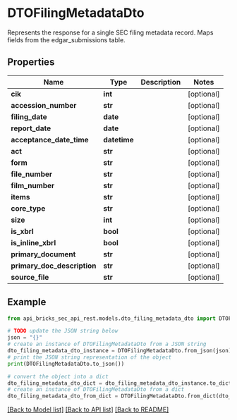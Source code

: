# DTOFilingMetadataDto

Represents the response for a single SEC filing metadata record.  Maps fields from the edgar_submissions table.

## Properties

Name | Type | Description | Notes
------------ | ------------- | ------------- | -------------
**cik** | **int** |  | [optional] 
**accession_number** | **str** |  | [optional] 
**filing_date** | **date** |  | [optional] 
**report_date** | **date** |  | [optional] 
**acceptance_date_time** | **datetime** |  | [optional] 
**act** | **str** |  | [optional] 
**form** | **str** |  | [optional] 
**file_number** | **str** |  | [optional] 
**film_number** | **str** |  | [optional] 
**items** | **str** |  | [optional] 
**core_type** | **str** |  | [optional] 
**size** | **int** |  | [optional] 
**is_xbrl** | **bool** |  | [optional] 
**is_inline_xbrl** | **bool** |  | [optional] 
**primary_document** | **str** |  | [optional] 
**primary_doc_description** | **str** |  | [optional] 
**source_file** | **str** |  | [optional] 

## Example

```python
from api_bricks_sec_api_rest.models.dto_filing_metadata_dto import DTOFilingMetadataDto

# TODO update the JSON string below
json = "{}"
# create an instance of DTOFilingMetadataDto from a JSON string
dto_filing_metadata_dto_instance = DTOFilingMetadataDto.from_json(json)
# print the JSON string representation of the object
print(DTOFilingMetadataDto.to_json())

# convert the object into a dict
dto_filing_metadata_dto_dict = dto_filing_metadata_dto_instance.to_dict()
# create an instance of DTOFilingMetadataDto from a dict
dto_filing_metadata_dto_from_dict = DTOFilingMetadataDto.from_dict(dto_filing_metadata_dto_dict)
```
[[Back to Model list]](../README.md#documentation-for-models) [[Back to API list]](../README.md#documentation-for-api-endpoints) [[Back to README]](../README.md)


